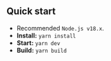 

## Quick start

- Recommended `Node.js v18.x`.
- **Install:** `yarn install`
- **Start:** `yarn dev`
- **Build:** `yarn build`


